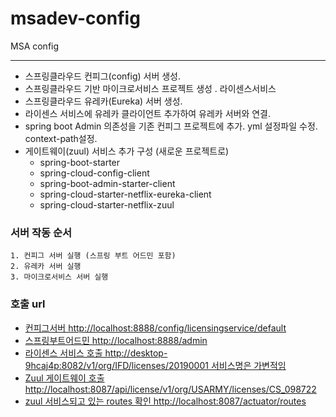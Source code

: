 # msadev-config
MSA config

---------

* 스프링클라우드 컨피그(config) 서버 생성.
* 스프링클라우드 기반 마이크로서비스 프로젝트 생성 . 라이센스서비스
* 스프링클라우드 유레카(Eureka) 서버 생성.
* 라이센스 서비스에 유레카 클라이언트 추가하여 유레카 서버와 연결.
* spring boot Admin 의존성을 기존 컨피그 프로젝트에 추가. yml 설정파일 수정. context-path설정.
* 게이트웨이(zuul) 서비스 추가 구성 (새로운 프로젝트로)
  * spring-boot-starter
  * spring-cloud-config-client
  * spring-boot-admin-starter-client
  * spring-cloud-starter-netflix-eureka-client
  * spring-cloud-starter-netflix-zuul

### 서버 작동 순서
```
1. 컨피그 서버 실행 (스프링 부트 어드민 포함)
2. 유레카 서버 실행
3. 마이크로서비스 서버 실행
```
### 호출 url
* [컨피그서버 http://localhost:8888/config/licensingservice/default](http://localhost:8888/config/licensingservice/default)
* [스프링부트어드민 http://localhost:8888/admin](http://localhost:8888/admin)
* [라이센스 서비스 호출 http://desktop-9hcaj4p:8082/v1/org/IFD/licenses/20190001 서비스명은 가변적임](http://desktop-9hcaj4p:8082/v1/org/IFD/licenses/20190001)
* [Zuul 게이트웨이 호출 http://localhost:8087/api/license/v1/org/USARMY/licenses/CS_098722](http://localhost:8087/api/license/v1/org/USARMY/licenses/CS_098722)
* [zuul 서비스되고 있는 routes 확인 http://localhost:8087/actuator/routes](http://localhost:8087/actuator/routes)
